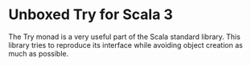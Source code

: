 # Unboxed Try for Scala 3

The Try monad is a very useful part of the Scala standard library.
This library tries to reproduce its interface while avoiding object creation as much as possible.
